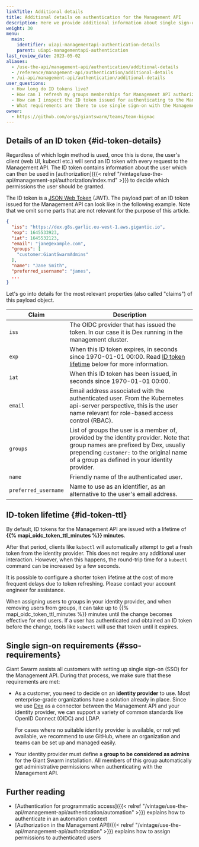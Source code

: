 ```yaml
---
linkTitle: Additional details
title: Additional details on authentication for the Management API
description: Here we provide additional information about single sign-on with the Management API.
weight: 30
menu:
  main:
    identifier: uiapi-managementapi-authentication-details
    parent: uiapi-managementapi-authentication
last_review_date: 2023-05-02
aliases:
  - /use-the-api/management-api/authentication/additional-details
  - /reference/management-api/authentication/additional-details
  - /ui-api/management-api/authentication/additional-details
user_questions:
  - How long do ID tokens live?
  - How can I refresh my groups memberships for Management API authorization?
  - How can I inspect the ID token issued for authenticating to the Management API?
  - What requirements are there to use single sign-on with the Management API?
owner:
  - https://github.com/orgs/giantswarm/teams/team-bigmac
---
```


## Details of an ID token {#id-token-details}

Regardless of which login method is used, once this is done, the user's client (web UI, kubectl etc.) will send an ID token with every request to the Management API. The ID token contains information about the user which can then be used in [authorization]({{< relref "/vintage/use-the-api/management-api/authorization/index.md" >}}) to decide which permissions the user should be granted.

The ID token is a [JSON Web Token](https://datatracker.ietf.org/doc/html/rfc7519) (JWT). The payload part of an ID token issued for the Management API can look like in the following example. Note that we omit some parts that are not relevant for the purpose of this article.

```json
{
  "iss": "https://dex.g8s.garlic.eu-west-1.aws.gigantic.io",
  "exp": 1645533923,
  "iat": 1645532123,
  "email": "jane@example.com",
  "groups": [
    "customer:GiantSwarmAdmins"
  ],
  "name": "Jane Smith",
  "preferred_username": "janes",
  ...
}
```

Let's go into details for the most relevant properties (also called "claims") of this payload object.

| Claim | Description |
|-|-|
| `iss` | The OIDC provider that has issued the token. In our case it is Dex running in the management cluster.|
| `exp` | When this ID token expires, in seconds since 1970-01-01 00:00. Read [ID token lifetime](##id-token-ttl) below for more information. |
| `iat` | When this ID token has been issued, in seconds since 1970-01-01 00:00. |
| `email` | Email address associated with the authenticated user. From the Kubernetes api-server perspective, this is the user name relevant for role-based access control (RBAC). |
| `groups` | List of groups the user is a member of, provided by the identity provider. Note that group names are prefixed by Dex, usually prepending `customer:` to the original name of a group as defined in your identity provider. |
| `name` | Friendly name of the authenticated user. |
| `preferred_username` | Name to use as an identifier, as an alternative to the user's email address. |

## ID-token lifetime {#id-token-ttl}

By default, ID tokens for the Management API are issued with a lifetime of **{{% mapi_oidc_token_ttl_minutes %}} minutes**.

After that period, clients like `kubectl` will automatically attempt to get a fresh token from the identity provider. This does not require any additional user interaction. However, when this happens, the round-trip time for a `kubectl` command can be increased by a few seconds.

It is possible to configure a shorter token lifetime at the cost of more frequent delays due to token refreshing. Please contact your account engineer for assistance.

When assigning users to groups in your identity provider, and when removing users from groups, it can take up to {{% mapi_oidc_token_ttl_minutes %}} minutes until the change becomes effective for end users. If a user has authenticated and obtained an ID token before the change, tools like `kubectl` will use that token until it expires.

## Single sign-on requirements {#sso-requirements}

Giant Swarm assists all customers with setting up single sign-on (SSO) for the Management API. During that process, we make sure that these requirements are met:

- As a customer, you need to decide on an **identity provider** to use. Most enterprise-grade organizations have a solution already in place. Since we use [Dex](https://github.com/dexidp/dex) as a connector between the Management API and your identity provider, we can support a variety of common standards like OpenID Connect (OIDC) and LDAP.

    For cases where no suitable identity provider is available, or not yet available, we recommend to use GitHub, where an organization and teams can be set up and managed easily.

- Your identity provider must define a **group to be considered as admins** for the Giant Swarm installation. All members of this group automatically get administrative permissions when authenticating with the Management API.

## Further reading

- [Authentication for programmatic access]({{< relref "/vintage/use-the-api/management-api/authentication/automation" >}}) explains how to authenticate in an automation context
- [Authorization in the Management API]({{< relref "/vintage/use-the-api/management-api/authorization" >}}) explains how to assign permissions to authenticated users
